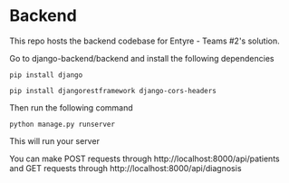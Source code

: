 # Backend
This repo hosts the backend codebase for Entyre - Teams #2's solution.

Go to django-backend/backend and install the following dependencies

```
pip install django
```

```
pip install djangorestframework django-cors-headers
```

Then run the following command

```
python manage.py runserver
```

This will run your server

You can make POST requests through http://localhost:8000/api/patients and GET requests through http://localhost:8000/api/diagnosis
